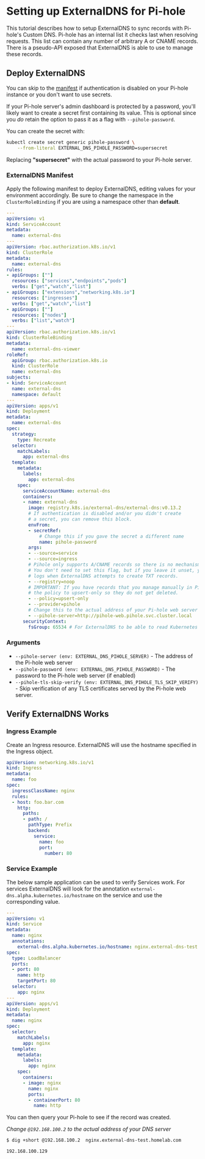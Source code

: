 # Setting up ExternalDNS for Pi-hole

This tutorial describes how to setup ExternalDNS to sync records with Pi-hole's Custom DNS.
Pi-hole has an internal list it checks last when resolving requests. This list can contain any number of arbitrary A or CNAME records.
There is a pseudo-API exposed that ExternalDNS is able to use to manage these records.

## Deploy ExternalDNS

You can skip to the [manifest](#externaldns-manifest) if authentication is disabled on your Pi-hole instance or you don't want to use secrets.

If your Pi-hole server's admin dashboard is protected by a password, you'll likely want to create a secret first containing its value. 
This is optional since you _do_ retain the option to pass it as a flag with `--pihole-password`.

You can create the secret with:

```bash
kubectl create secret generic pihole-password \
    --from-literal EXTERNAL_DNS_PIHOLE_PASSWORD=supersecret
```

Replacing **"supersecret"** with the actual password to your Pi-hole server.

### ExternalDNS Manifest

Apply the following manifest to deploy ExternalDNS, editing values for your environment accordingly. 
Be sure to change the namespace in the `ClusterRoleBinding` if you are using a namespace other than **default**.

```yaml
---
apiVersion: v1
kind: ServiceAccount
metadata:
  name: external-dns
---
apiVersion: rbac.authorization.k8s.io/v1
kind: ClusterRole
metadata:
  name: external-dns
rules:
- apiGroups: [""]
  resources: ["services","endpoints","pods"]
  verbs: ["get","watch","list"]
- apiGroups: ["extensions","networking.k8s.io"]
  resources: ["ingresses"]
  verbs: ["get","watch","list"]
- apiGroups: [""]
  resources: ["nodes"]
  verbs: ["list","watch"]
---
apiVersion: rbac.authorization.k8s.io/v1
kind: ClusterRoleBinding
metadata:
  name: external-dns-viewer
roleRef:
  apiGroup: rbac.authorization.k8s.io
  kind: ClusterRole
  name: external-dns
subjects:
- kind: ServiceAccount
  name: external-dns
  namespace: default
---
apiVersion: apps/v1
kind: Deployment
metadata:
  name: external-dns
spec:
  strategy:
    type: Recreate
  selector:
    matchLabels:
      app: external-dns
  template:
    metadata:
      labels:
        app: external-dns
    spec:
      serviceAccountName: external-dns
      containers:
      - name: external-dns
        image: registry.k8s.io/external-dns/external-dns:v0.13.2
        # If authentication is disabled and/or you didn't create
        # a secret, you can remove this block.
        envFrom:
        - secretRef:
            # Change this if you gave the secret a different name
            name: pihole-password
        args:
        - --source=service
        - --source=ingress
        # Pihole only supports A/CNAME records so there is no mechanism to track ownership.
        # You don't need to set this flag, but if you leave it unset, you will receive warning
        # logs when ExternalDNS attempts to create TXT records.
        - --registry=noop
        # IMPORTANT: If you have records that you manage manually in Pi-hole, set
        # the policy to upsert-only so they do not get deleted.
        - --policy=upsert-only
        - --provider=pihole
        # Change this to the actual address of your Pi-hole web server
        - --pihole-server=http://pihole-web.pihole.svc.cluster.local
      securityContext:
        fsGroup: 65534 # For ExternalDNS to be able to read Kubernetes token files
```

### Arguments

 - `--pihole-server (env: EXTERNAL_DNS_PIHOLE_SERVER)` - The address of the Pi-hole web server
 - `--pihole-password (env: EXTERNAL_DNS_PIHOLE_PASSWORD)` - The password to the Pi-hole web server (if enabled)
 - `--pihole-tls-skip-verify (env: EXTERNAL_DNS_PIHOLE_TLS_SKIP_VERIFY)` - Skip verification of any TLS certificates served by the Pi-hole web server.

## Verify ExternalDNS Works

### Ingress Example

Create an Ingress resource. ExternalDNS will use the hostname specified in the Ingress object.

```yaml
apiVersion: networking.k8s.io/v1
kind: Ingress
metadata:
  name: foo
spec:
  ingressClassName: nginx
  rules:
  - host: foo.bar.com
    http:
      paths:
      - path: /
        pathType: Prefix
        backend:
          service:
            name: foo
            port:
              number: 80
```

### Service Example

The below sample application can be used to verify Services work.
For services ExternalDNS will look for the annotation `external-dns.alpha.kubernetes.io/hostname` on the service and use the corresponding value.

```yaml
---
apiVersion: v1
kind: Service
metadata:
  name: nginx
  annotations:
    external-dns.alpha.kubernetes.io/hostname: nginx.external-dns-test.homelab.com
spec:
  type: LoadBalancer
  ports:
  - port: 80
    name: http
    targetPort: 80
  selector:
    app: nginx
---
apiVersion: apps/v1
kind: Deployment
metadata:
  name: nginx
spec:
  selector:
    matchLabels:
      app: nginx
  template:
    metadata:
      labels:
        app: nginx
    spec:
      containers:
      - image: nginx
        name: nginx
        ports:
        - containerPort: 80
          name: http
```

You can then query your Pi-hole to see if the record was created.

_Change `@192.168.100.2` to the actual address of your DNS server_

```bash
$ dig +short @192.168.100.2  nginx.external-dns-test.homelab.com

192.168.100.129
```
